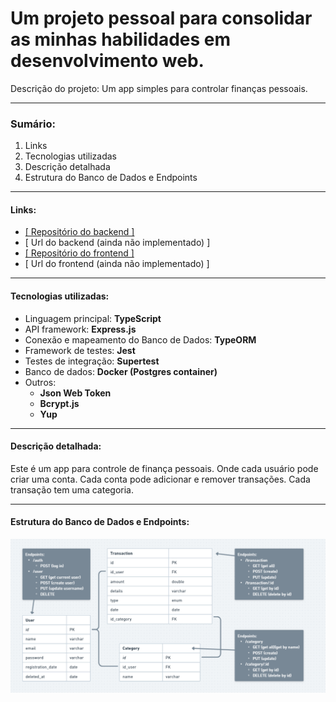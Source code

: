 # Um projeto pessoal para consolidar as minhas habilidades em desenvolvimento web.
Descrição do projeto: Um app simples para controlar finanças pessoais.

---
### Sumário:
1. Links
2. Tecnologias utilizadas
3. Descrição detalhada
4. Estrutura do Banco de Dados e Endpoints

---
#### Links:
- [[ Repositório do backend ]](https://github.com/LucasVolkmann/fin-backend)
- [ Url do backend (ainda não implementado) ]
- [[ Repositório do frontend ]](https://github.com/LucasVolkmann/fin-frontend)
- [ Url do frontend (ainda não implementado) ]

---
#### Tecnologias utilizadas:
- Linguagem principal: **TypeScript**
- API framework: **Express.js**
- Conexão e mapeamento do Banco de Dados: **TypeORM**
- Framework de testes: **Jest**
- Testes de integração: **Supertest**
- Banco de dados: **Docker (Postgres container)**
- Outros:
  - **Json Web Token**
  - **Bcrypt.js**
  - **Yup**

---
#### Descrição detalhada:
Este é um app para controle de finança pessoais. Onde cada usuário pode criar uma conta. Cada conta pode adicionar e remover transações. Cada transação tem uma categoria.

---
#### Estrutura do Banco de Dados e Endpoints:
![Logo do Markdown](docs/database-model.png)




